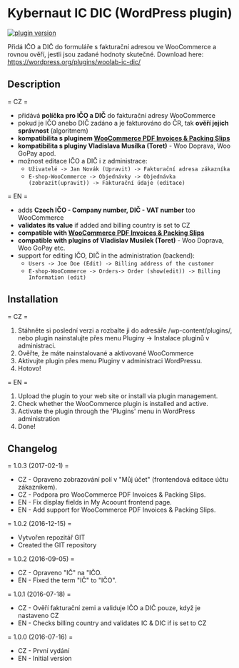 # Kybernaut IC DIC (WordPress plugin)

[![plugin version](https://img.shields.io/wordpress/plugin/v/woolab-ic-dic.svg)](https://wordpress.org/plugins/woolab-ic-dic)

Přidá IČO a DIČ do formuláře s fakturační adresou ve WooCommerce a rovnou ověří, jestli jsou zadané hodnoty skutečné.
Download here: https://wordpress.org/plugins/woolab-ic-dic/

## Description
= CZ =

* přidává **políčka pro IČO a DIČ** do fakturační adresy WooCommerce
* pokud je IČO anebo DIČ zadáno a je fakturováno do ČR, tak **ověří jejich správnost** (algoritmem)
* **kompatibilita s pluginem [WooCommerce PDF Invoices & Packing Slips](https://cs.wordpress.org/plugins/woocommerce-pdf-invoices-packing-slips/)**
* **kompatibilita s pluginy Vladislava Musílka (Toret)** - Woo Doprava, Woo GoPay apod.
* možnost editace IČO a DIČ i z administrace:
  * `Uživatelé -> Jan Novák (Upravit) -> Fakturační adresa zákazníka`
  * `E-shop-WooCommerce -> Objednávky -> Objednávka (zobrazit(upravit)) -> Fakturační údaje (editace)`

= EN =

* adds **Czech IČO - Company number, DIČ - VAT number** too WooCommerce
* **validates its value** if added and billing country is set to CZ
* **compatible with [WooCommerce PDF Invoices & Packing Slips](https://cs.wordpress.org/plugins/woocommerce-pdf-invoices-packing-slips/)**
* **compatible with plugins of Vladislav Musilek (Toret)** - Woo Doprava, Woo GoPay etc.
* support for editing IČO, DIČ in the administration (backend): 
  * `Users -> Joe Doe (Edit) -> Billing address of the customer` 
  * `E-shop-WooCommerce -> Orders-> Order (show(edit)) -> Billing Information (edit)`

## Installation
= CZ =
1. Stáhněte si poslední verzi a rozbalte ji do adresáře /wp-content/plugins/, nebo plugin nainstalujte přes menu Pluginy -> Instalace pluginů v administraci.
1. Ověřte, že máte nainstalované a aktivované WooCommerce
1. Aktivujte plugin přes menu Pluginy v administraci WordPressu.
1. Hotovo!

= EN =
1. Upload the plugin to your web site or install via plugin management.
1. Check whether the WooCommerce plugin is installed and active.
1. Activate the plugin through the \'Plugins\' menu in WordPress administration
1. Done!

## Changelog

= 1.0.3 (2017-02-1) =
* CZ - Opraveno zobrazování polí v "Můj účet" (frontendová editace účtu zákazníkem).
* CZ - Podpora pro WooCommerce PDF Invoices & Packing Slips.
* EN - Fix display fields in My Acoount frontend page.
* EN - Add support for WooCommerce PDF Invoices & Packing Slips.

= 1.0.2 (2016-12-15) =
* Vytvořen repozitář GIT
* Created the GIT repository

= 1.0.2 (2016-09-05) =
* CZ - Opraveno "IČ" na "IČO.
* EN - Fixed the term "IČ" to "IČO".

= 1.0.1 (2016-07-18) =
* CZ - Ověří fakturační zemi a validuje IČO a DIČ pouze, když je nastaveno CZ
* EN - Checks billing country and validates IC & DIC if is set to CZ

= 1.0.0 (2016-07-16) =
* CZ - První vydání
* EN - Initial version
